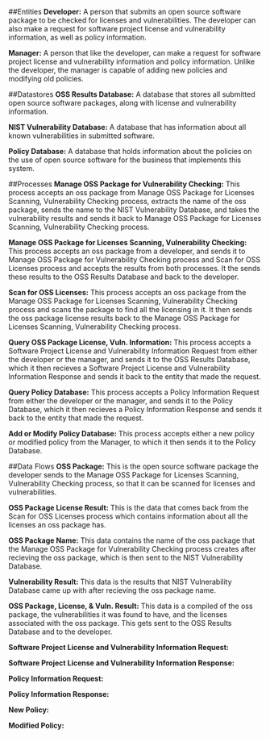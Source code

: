 ##Entities
**Developer:** A person that submits an open source software package to be checked for licenses and vulnerabilities. The developer can also make a request for software project license and vulnerability information, as well as policy information.

**Manager:** A person that like the developer, can make a request for software project license and vulnerability information and policy information. Unlike the developer, the manager is capable of adding new policies and modifying old policies. 

##Datastores
**OSS Results Database:** A database that stores all submitted open source software packages, along with license and vulnerability information.

**NIST Vulnerability Database:** A database that has information about all known vulnerabilities in submitted software. 

**Policy Database:** A database that holds information about the policies on the use of open source software for the business that implements this system.

##Processes
**Manage OSS Package for Vulnerability Checking:** This process accepts an oss package from Manage OSS Package for Licenses Scanning, Vulnerability Checking process, extracts the name of the oss package, sends the name to the NIST Vulnerability Database, and takes the vulnerability results and sends it back to Manage OSS Package for Licenses Scanning, Vulnerability Checking process.

**Manage OSS Package for Licenses Scanning, Vulnerability Checking:** This process accepts an oss package from a developer, and sends it to Manage OSS Package for Vulnerability Checking process and Scan for OSS Licenses process and accepts the results from both processes. It the sends these results to the OSS Results Database and back to the developer.

**Scan for OSS Licenses:** This process accepts an oss package from the Manage OSS Package for Licenses Scanning, Vulnerability Checking process and scans the package to find all the licensing in it. It then sends the oss package license results back to the Manage OSS Package for Licenses Scanning, Vulnerability Checking process.

**Query OSS Package License, Vuln. Information:** This process accepts a Software Project License and Vulnerability Information Request from either the developer or the manager, and sends it to the OSS Results Database, which it then recieves a Software Project License and Vulnerability Information Response and sends it back to the entity that made the request.

**Query Policy Database:** This process accepts a Policy Information Request from either the developer or the manager, and sends it to the Policy Database, which it then recieves a Policy Information Response and sends it back to the entity that made the request.

**Add or Modify Policy Database:** This process accepts either a new policy or modified policy from the Manager, to which it then sends it to the Policy Database.

##Data Flows
**OSS Package:** This is the open source software package the developer sends to the Manage OSS Package for Licenses Scanning, Vulnerability Checking process, so that it can be scanned for licenses and vulnerabilities.

**OSS Package License Result:** This is the data that comes back from the Scan for OSS Licenses process which contains information about all the licenses an oss package has.

**OSS Package Name:** This data contains the name of the oss package that the Manage OSS Package for Vulnerability Checking process creates after recieving the oss package, which is then sent to the NIST Vulnerability Database.

**Vulnerability Result:** This data is the results that NIST Vulnerability Database came up with after recieving the oss package name.

**OSS Package, License, & Vuln. Result:** This data is a compiled of the oss package, the vulnerabilities it was found to have, and the licenses associated with the oss package. This gets sent to the OSS Results Database and to the developer.

**Software Project License and Vulnerability Information Request:**

**Software Project License and Vulnerability Information Response:**

**Policy Information Request:**

**Policy Information Response:**

**New Policy:**

**Modified Policy:**

